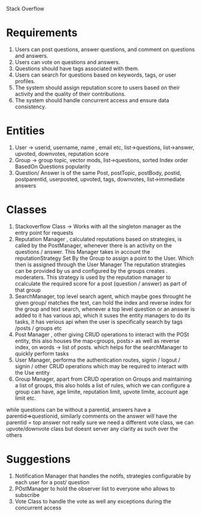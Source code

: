 Stack Overflow

# Requirements
1. Users can post questions, answer questions, and comment on questions and answers.
2. Users can vote on questions and answers.
3. Questions should have tags associated with them.
4. Users can search for questions based on keywords, tags, or user profiles.
5. The system should assign reputation score to users based on their activity and the quality of their contributions.
6. The system should handle concurrent access and ensure data consistency.


# Entities

1. User -> userid, username, name , email etc, list->questions, list->answer,  upvoted, downvotes, reputation score
2. Group -> group topic, vector<Users> mods, list->questions, sorted Index order BasedOn Questions popularity
3. Question/ Answer is of the same Post,  postTopic, postBody, postid, postparentid, userposted, upvoted, tags, downvotes, list->immediate answers


# Classes

1. Stackoverflow Class -> Works with all the singleton manager as the entry point for requests
2. Reputation Manager , calculated reputations based on strategies, is called by the PostManager, whenever there is an activity on the questions / answer. This Manager takes in account the reputationStrategy Set By the Group to assign a point to the User. Which then is assigned through the User Manager
The reputation strategies can be provided by us and configured by the groups creates . moderaters. This strategy is used by the reputation manager to ccalculate the required score for a post (question / answer) as part of that group
3. SearchManager, top level search agent, which maybe goes throught he given group/ matches the text, can hold the index and reverse index for the group and text search, whenever a top level question or an answer is added to  it 
has various api, which it suses the entity managers to do its tasks, it has verious api when the user is specifically search by tags /posts / groups etc
4. Post Manager , other giving CRUD operations to interact with the POSt entity, this also houses the map<groups, posts> as well as reverse index, on words -> list of posts. which helps for the searchManager to quickly perform tasks
5. User Manager, performa the authentication routes, signin / logout / signin / other CRUD operations which may be required to interact with the Use entity
6. Group Manager, apart from CRUD operation on Groups and maintaining a list of groups, this also holds a list of rules, which we can configure a group can have, age limite, reputation limit, upvote limite, account age limit etc.


while questions can be without a parentid, answers have a parentid=>questionid, similarly comments on the answer will have the parentid = top answer
not really sure we need a different vote class, we can upvote/downvote class but doesnt server any clarity as such over the others



# Suggestions 

1. Notification Manager that handles the notifs, strategies configurable by each user  for a post/ question
2. POstManager to hold the observer list to everyone who allows to subscribe
3. Vote Class to handle the vote as well any exceptions during the concurrent access
